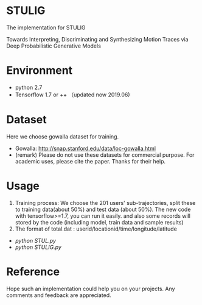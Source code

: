 # STULIG
The implementation for STULIG

Towards Interpreting, Discriminating and Synthesizing Motion Traces via Deep Probabilistic Generative Models

# Environment
* python 2.7
* Tensorflow 1.7 or ++ （updated now 2019.06)
# Dataset
Here we choose gowalla dataset for training. 
* Gowalla: http://snap.stanford.edu/data/loc-gowalla.html
* (remark) Please do not use these datasets for commercial purpose. For academic uses, please cite the paper. Thanks for their help.
# Usage
1. Training process: We choose the 201 users' sub-trajectories, split these to training data(about 50%) and test data (about 50%). The new code with tensorflow>=1.7, you can run it easily. and also some records will stored by the code (including model, train data and sample results)
2. The format of total.dat : userid/locationid/time/longitude/latitude
* *python STUL.py*
* *python STULIG.py*

# Reference
Hope such an implementation could help you on your projects. Any comments and feedback are appreciated.
